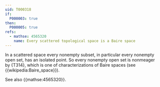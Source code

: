 ```yaml
---
uid: T000318
if:
  P000003: true
then:
  P000005: true
refs:
  - mathse: 4565320
    name: Every scattered topological space is a Baire space
---
```


In a scattered space every nonempty subset, in particular every nonempty open set, has an isolated point.  So every nonempty open set is nonmeager by {T314}, which is one of characterizations of Baire spaces (see {{wikipedia:Baire_space}}).

See also {{mathse:4565320}}.
